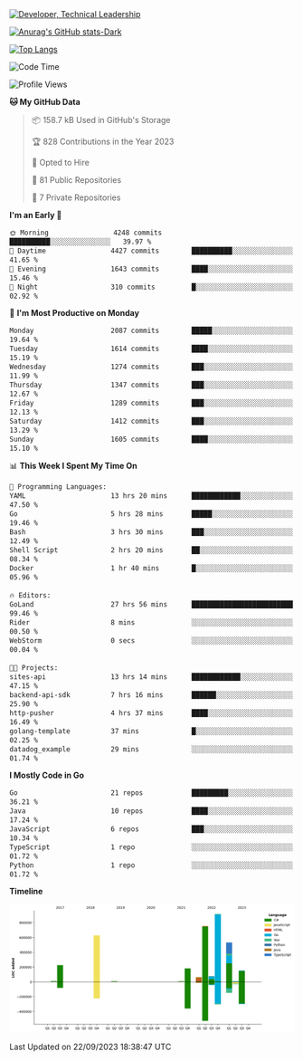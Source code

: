 <div>
  <a href="https://www.linkedin.com/in/arielpineiro/" target="_blank" rel="nofollow noopener noreferrer">
    <img src="https://img.shields.io/badge/-LinkedIn-%230077B5?style=for-the-badge&logo=linkedin&logoColor=white" alt="Developer, Technical Leadership" title="Ariel Piñeiro">
  </a>
</div>

[![Anurag's GitHub stats-Dark](https://github-readme-stats.vercel.app/api?username=arielsrv&show_icons=true&theme=dark#gh-dark-mode-only)](https://github.com/anuraghazra/github-readme-stats#gh-dark-mode-only)

[![Top Langs](https://github-readme-stats.vercel.app/api/top-langs/?username=arielsrv&layout=compact&langs_count=10&theme=dark#gh-dark-mode-only)](https://github.com/anuraghazra/github-readme-stats&theme=dark#gh-dark-mode-only)

<!--START_SECTION:waka-->
![Code Time](http://img.shields.io/badge/Code%20Time-32%20hrs%2054%20mins-blue)

![Profile Views](http://img.shields.io/badge/Profile%20Views-12-blue)

**🐱 My GitHub Data** 

> 📦 158.7 kB Used in GitHub's Storage 
 > 
> 🏆 828 Contributions in the Year 2023
 > 
> 💼 Opted to Hire
 > 
> 📜 81 Public Repositories 
 > 
> 🔑 7 Private Repositories 
 > 
**I'm an Early 🐤** 

```text
🌞 Morning                4248 commits        ██████████░░░░░░░░░░░░░░░   39.97 % 
🌆 Daytime                4427 commits        ██████████░░░░░░░░░░░░░░░   41.65 % 
🌃 Evening                1643 commits        ████░░░░░░░░░░░░░░░░░░░░░   15.46 % 
🌙 Night                  310 commits         █░░░░░░░░░░░░░░░░░░░░░░░░   02.92 % 
```
📅 **I'm Most Productive on Monday** 

```text
Monday                   2087 commits        █████░░░░░░░░░░░░░░░░░░░░   19.64 % 
Tuesday                  1614 commits        ████░░░░░░░░░░░░░░░░░░░░░   15.19 % 
Wednesday                1274 commits        ███░░░░░░░░░░░░░░░░░░░░░░   11.99 % 
Thursday                 1347 commits        ███░░░░░░░░░░░░░░░░░░░░░░   12.67 % 
Friday                   1289 commits        ███░░░░░░░░░░░░░░░░░░░░░░   12.13 % 
Saturday                 1412 commits        ███░░░░░░░░░░░░░░░░░░░░░░   13.29 % 
Sunday                   1605 commits        ████░░░░░░░░░░░░░░░░░░░░░   15.10 % 
```


📊 **This Week I Spent My Time On** 

```text
💬 Programming Languages: 
YAML                     13 hrs 20 mins      ████████████░░░░░░░░░░░░░   47.50 % 
Go                       5 hrs 28 mins       █████░░░░░░░░░░░░░░░░░░░░   19.46 % 
Bash                     3 hrs 30 mins       ███░░░░░░░░░░░░░░░░░░░░░░   12.49 % 
Shell Script             2 hrs 20 mins       ██░░░░░░░░░░░░░░░░░░░░░░░   08.34 % 
Docker                   1 hr 40 mins        █░░░░░░░░░░░░░░░░░░░░░░░░   05.96 % 

🔥 Editors: 
GoLand                   27 hrs 56 mins      █████████████████████████   99.46 % 
Rider                    8 mins              ░░░░░░░░░░░░░░░░░░░░░░░░░   00.50 % 
WebStorm                 0 secs              ░░░░░░░░░░░░░░░░░░░░░░░░░   00.04 % 

🐱‍💻 Projects: 
sites-api                13 hrs 14 mins      ████████████░░░░░░░░░░░░░   47.15 % 
backend-api-sdk          7 hrs 16 mins       ██████░░░░░░░░░░░░░░░░░░░   25.90 % 
http-pusher              4 hrs 37 mins       ████░░░░░░░░░░░░░░░░░░░░░   16.49 % 
golang-template          37 mins             █░░░░░░░░░░░░░░░░░░░░░░░░   02.25 % 
datadog_example          29 mins             ░░░░░░░░░░░░░░░░░░░░░░░░░   01.74 % 
```

**I Mostly Code in Go** 

```text
Go                       21 repos            █████████░░░░░░░░░░░░░░░░   36.21 % 
Java                     10 repos            ████░░░░░░░░░░░░░░░░░░░░░   17.24 % 
JavaScript               6 repos             ███░░░░░░░░░░░░░░░░░░░░░░   10.34 % 
TypeScript               1 repo              ░░░░░░░░░░░░░░░░░░░░░░░░░   01.72 % 
Python                   1 repo              ░░░░░░░░░░░░░░░░░░░░░░░░░   01.72 % 
```



**Timeline**

![Lines of Code chart](https://raw.githubusercontent.com/arielsrv/arielsrv/main/assets/bar_graph.png)


 Last Updated on 22/09/2023 18:38:47 UTC
<!--END_SECTION:waka-->
